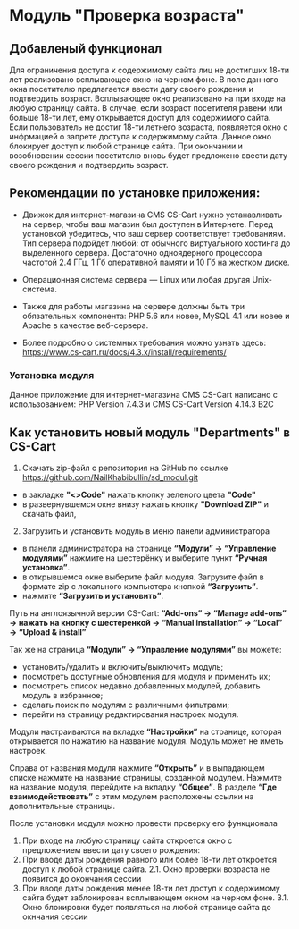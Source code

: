 # Модуль "Проверка возраста"
## Добавленый функционал

Для ограничения доступа к содержимому сайта лиц не достигших 18-ти лет реализовано всплывающее окно на черном фоне.
В поле данного окна посетителю предлагается ввести дату своего рождения и подтвердить возраст.
Всплывающее окно реализовано на при входе на любую страницу сайта.
В случае, если возраст посетителя равени или больше 18-ти лет, ему открывается доступ для содержимого сайта.
Если пользователь не достиг 18-ти летнего возраста, появляется окно с инфрмацией о запрете доступа к содержимому сайта. Данное окно блокирует доступ к любой странице сайта.
При окончании и возобновении сессии посетителю вновь будет предложено ввести дату своего рождения и подтвердить возраст.

## Рекомендации по установке приложения:

- Движок для интернет-магазина CMS CS-Cart нужно устанавливать на сервер, чтобы ваш магазин был доступен в Интернете. Перед установкой убедитесь, что ваш сервер соответствует требованиям. Тип сервера подойдет любой: от обычного виртуального хостинга до выделенного сервера. Достаточно одноядерного процессора частотой 2.4 ГГц, 1 Гб оперативной памяти и 10 Гб на жестком диске.
- Операционная система сервера — Linux или любая другая Unix-система.
- Также для работы магазина на сервере должны быть три обязательных компонента: PHP 5.6 или новее, MySQL 4.1 или новее и Apache в качестве веб-сервера.

- Более подробно о системных требования можно узнать здесь: https://www.cs-cart.ru/docs/4.3.x/install/requirements/


### Установка модуля

Данное приложение для интернет-магазина CMS CS-Cart написано с использованием: PHP Version 7.4.3 и CMS CS-Cart Version 4.14.3 B2C
## Как установить новый модуль "Departments" в CS-Cart

1. Скачать zip-файл с репозитория на GitHub по ссылке https://github.com/NailKhabibullin/sd_modul.git 
- в закладке **"<>Code"** нажать кнопку зеленого цвета **"Code"**
- в развернувшемся окне внизу нажать кнопку **"Download ZIP"** и скачать файл,

2. Загрузить и установить модуль в меню панели администратора
- в панели администратора на странице **“Модули” → “Управление модулями”** нажмите на шестерёнку и выберите пункт **“Ручная установка”**.
- в открывшемся окне выберите файл модуля. Загрузите файл в формате zip с локального компьютера кнопкой **“Загрузить”**.
- нажмите **“Загрузить и установить”**.

Путь на англоязычной версии CS-Cart: **“Add-ons” → “Manage add-ons” → нажать на кнопку с шестеренкой → “Manual installation” → “Local” → “Upload & install”**

Так же на страница **“Модули” → “Управление модулями”** вы можете:
- установить/удалить и включить/выключить модуль;
- посмотреть доступные обновления для модуля и применить их;
- посмотреть список недавно добавленных модулей, добавить модуль в избранное;
- сделать поиск по модулям с различными фильтрами;
- перейти на страницу редактирования настроек модуля.

Модули настраиваются на вкладке **“Настройки”** на странице, которая открывается по нажатию на название модуля. Модуль может не иметь настроек.

Справа от названия модуля нажмите **“Открыть”** и в выпадающем списке нажмите на название страницы, созданной модулем.
Нажмите на название модуля, перейдите на вкладку **“Общее”**. В разделе **“Где взаимодействовать”** с этим модулем расположены ссылки на дополнительные страницы.

После установки модуля можно провести проверку его функционала

1. При входе на любую страницу сайта откроется окно с предложением ввести дату своего рождения:
2. При вводе даты рождения равного или более 18-ти лет откроется доступ к любой странице сайта.
    2.1. Окно проверки возраста не появится до окончания сессии
3. При вводе даты рождения менее 18-ти лет доступ к содержимому сайта будет заблокирован всплывающем окном на черном фоне.
    3.1. Окно блокировки будет появляться на любой странице сайта до окнчания сессии
